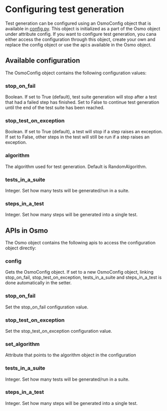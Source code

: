 # Configuring test generation
Test generation can be configured using an OsmoConfig object that is
available in [config.py](pyosmo/config.py). This object is initialized
as a part of the Osmo object under attribute config. If you want to
configure test generation, you cana either access
the configuration through this object, create your own and replace
the config object or use the api:s available in the Osmo object.

## Available configuration
The OsmoConfig object contains the following configuration values:

### stop_on_fail
Boolean. If set to True (default), test suite generation will stop after
a test that had a failed step has finished. Set to False to continue
test generation until the end of the test suite has been reached.

### stop_test_on_exception
Boolean. If set to True (default), a test will stop if a step
raises an exception. If set to False, other steps in the test will
still be run if a step raises an exception.

### algorithm
The algorithm used for test generation. Default is RandomAlgorithm.

### tests_in_a_suite
Integer. Set how many tests will be generated/run in a suite.

### steps_in_a_test
Integer. Set how many steps will be generated into a single test.

## APIs in Osmo
The Osmo object contains the following apis to access the configuration
object directly:

### config
Gets the OsmoConfig object. If set to a new OsmoConfig object, linking
stop_on_fail, stop_test_on_exception, tests_in_a_suite
and steps_in_a_test is done automatically in the setter.

### stop_on_fail
Set the stop_on_fail configuration value.

### stop_test_on_exception
Set the stop_test_on_exception configuration value.

### set_algorithm
Attribute that points to the algorithm object in the configuration

### tests_in_a_suite
Integer. Set how many tests will be generated/run in a suite.

### steps_in_a_test
Integer. Set how many steps will be generated into a single test.
